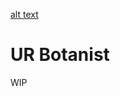 [alt text](https://drive.google.com/file/d/1xBxd_H3vlWIlhfZHOf6ZiqiIi6VGuskr/view?usp=sharing)
# UR Botanist
WIP
